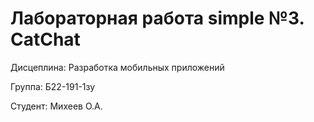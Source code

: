 # Лабораторная работа simple №3. CatChat

Дисцеплина: Разработка мобильных приложений

Группа:		Б22-191-1зу

Студент:	Михеев О.А.
